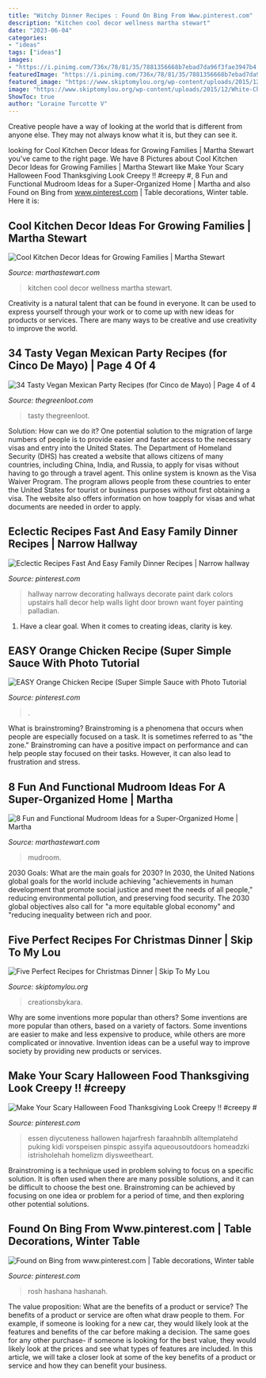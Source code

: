 ```yaml
---
title: "Witchy Dinner Recipes : Found On Bing From Www.pinterest.com"
description: "Kitchen cool decor wellness martha stewart"
date: "2023-06-04"
categories:
- "ideas"
tags: ["ideas"]
images:
- "https://i.pinimg.com/736x/78/81/35/7881356668b7ebad7da96f3fae3947b4.jpg"
featuredImage: "https://i.pinimg.com/736x/78/81/35/7881356668b7ebad7da96f3fae3947b4.jpg"
featured_image: "https://www.skiptomylou.org/wp-content/uploads/2015/12/White-Christmas-Punch-032-1-625x963.jpg"
image: "https://www.skiptomylou.org/wp-content/uploads/2015/12/White-Christmas-Punch-032-1-625x963.jpg"
ShowToc: true
author: "Loraine Turcotte V"
---
```



Creative people have a way of looking at the world that is different from anyone else. They may not always know what it is, but they can see it.

	

		
looking for Cool Kitchen Decor Ideas for Growing Families | Martha Stewart you've came to the right page. We have 8 Pictures about Cool Kitchen Decor Ideas for Growing Families | Martha Stewart like Make Your Scary Halloween Food Thanksgiving Look Creepy !! #creepy #, 8 Fun and Functional Mudroom Ideas for a Super-Organized Home | Martha and also Found on Bing from www.pinterest.com | Table decorations, Winter table. Here it is:
		
    
## Cool Kitchen Decor Ideas For Growing Families | Martha Stewart

<img loading=lazy src="https://assets.marthastewart.com/styles/wmax-1500/d3/04a/04a.jpg?itok=6aFt4FVM" onerror="this.onerror=null;this.src='https://tse4.mm.bing.net/th?id=OIP.C1v78M_hWymE7mCh3x4aNQHaKh&amp;pid=15.1';" alt="Cool Kitchen Decor Ideas for Growing Families | Martha Stewart">

_Source: marthastewart.com_

>kitchen cool decor wellness martha stewart. 

	

Creativity is a natural talent that can be found in everyone. It can be used to express yourself through your work or to come up with new ideas for products or services. There are many ways to be creative and use creativity to improve the world.

    
## 34 Tasty Vegan Mexican Party Recipes (for Cinco De Mayo) | Page 4 Of 4

<img loading=lazy src="https://thegreenloot.com/wp-content/uploads/2018/04/vegan-mexican-party-recipes-cinco-mayo-27.jpg" onerror="this.onerror=null;this.src='https://tse3.mm.bing.net/th?id=OIP.BYeSc8arRowwsS1EAQ5ytwHaJ4&amp;pid=15.1';" alt="34 Tasty Vegan Mexican Party Recipes (for Cinco de Mayo) | Page 4 of 4">

_Source: thegreenloot.com_

>tasty thegreenloot. 

	

Solution: How can we do it?
One potential solution to the migration of large numbers of people is to provide easier and faster access to the necessary visas and entry into the United States. The Department of Homeland Security (DHS) has created a website that allows citizens of many countries, including China, India, and Russia, to apply for visas without having to go through a travel agent. This online system is known as the Visa Waiver Program. The program allows people from these countries to enter the United States for tourist or business purposes without first obtaining a visa. The website also offers information on how toapply for visas and what documents are needed in order to apply.

    
## Eclectic Recipes Fast And Easy Family Dinner Recipes | Narrow Hallway

<img loading=lazy src="https://i.pinimg.com/736x/56/3b/eb/563bebe32625618061acc793bdf61dc1--hallway-colors-hallway-ideas.jpg" onerror="this.onerror=null;this.src='https://tse4.mm.bing.net/th?id=OIP.XzuQhnRzgmevhIaQMctdlAHaJ4&amp;pid=15.1';" alt="Eclectic Recipes Fast And Easy Family Dinner Recipes | Narrow hallway">

_Source: pinterest.com_

>hallway narrow decorating hallways decorate paint dark colors upstairs hall decor help walls light door brown want foyer painting palladian. 

	

1. Have a clear goal. When it comes to creating ideas, clarity is key.

    
## EASY Orange Chicken Recipe (Super Simple Sauce With Photo Tutorial

<img loading=lazy src="https://i.pinimg.com/736x/78/81/35/7881356668b7ebad7da96f3fae3947b4.jpg" onerror="this.onerror=null;this.src='https://tse1.mm.bing.net/th?id=OIP.sipYnvvSJixHvOVGuz85RQHaLH&amp;pid=15.1';" alt="EASY Orange Chicken Recipe (Super Simple Sauce with Photo Tutorial">

_Source: pinterest.com_

>. 

	

What is brainstroming?
Brainstroming is a phenomena that occurs when people are especially focused on a task. It is sometimes referred to as "the zone." Brainstroming can have a positive impact on performance and can help people stay focused on their tasks. However, it can also lead to frustration and stress.

    
## 8 Fun And Functional Mudroom Ideas For A Super-Organized Home | Martha

<img loading=lazy src="https://assets.marthastewart.com/styles/wmax-1500/d36/chalkboard-design-mudroom-ideas-0816/chalkboard-design-mudroom-ideas-0816_0.jpg?itok=KvMRCQI2" onerror="this.onerror=null;this.src='https://tse4.mm.bing.net/th?id=OIP.I1w3dNJU_OZCoZeqGoAe2wHaKh&amp;pid=15.1';" alt="8 Fun and Functional Mudroom Ideas for a Super-Organized Home | Martha">

_Source: marthastewart.com_

>mudroom. 

	

2030 Goals: What are the main goals for 2030?
In 2030, the United Nations global goals for the world include achieving "achievements in human development that promote social justice and meet the needs of all people," reducing environmental pollution, and preserving food security. The 2030 global objectives also call for "a more equitable global economy" and "reducing inequality between rich and poor.

    
## Five Perfect Recipes For Christmas Dinner | Skip To My Lou

<img loading=lazy src="https://www.skiptomylou.org/wp-content/uploads/2015/12/White-Christmas-Punch-032-1-625x963.jpg" onerror="this.onerror=null;this.src='https://tse4.mm.bing.net/th?id=OIP.0u2XW5BE1fjfwvwncXrFUAHaLa&amp;pid=15.1';" alt="Five Perfect Recipes for Christmas Dinner | Skip To My Lou">

_Source: skiptomylou.org_

>creationsbykara. 

	

Why are some inventions more popular than others?
Some inventions are more popular than others, based on a variety of factors. Some inventions are easier to make and less expensive to produce, while others are more complicated or innovative. Invention ideas can be a useful way to improve society by providing new products or services.

    
## Make Your Scary Halloween Food Thanksgiving Look Creepy !! #creepy #

<img loading=lazy src="https://i.pinimg.com/736x/22/c3/6a/22c36aaa7834e57cfa9497c592abc336.jpg" onerror="this.onerror=null;this.src='https://tse1.mm.bing.net/th?id=OIP.WdC2TXly3VOZU-Ey-vxU1AHaJ3&amp;pid=15.1';" alt="Make Your Scary Halloween Food Thanksgiving Look Creepy !! #creepy #">

_Source: pinterest.com_

>essen diycuteness hallowen hajarfresh faraahnblh alltemplatehd puking kidi vorspeisen pinspic assyifa aqueousoutdoors homeadzki istrisholehah homelizm diysweetheart. 

	

Brainstroming is a technique used in problem solving to focus on a specific solution. It is often used when there are many possible solutions, and it can be difficult to choose the best one. Brainstroming can be achieved by focusing on one idea or problem for a period of time, and then exploring other potential solutions.

    
## Found On Bing From Www.pinterest.com | Table Decorations, Winter Table

<img loading=lazy src="https://i.pinimg.com/736x/1c/d8/13/1cd8133f0f1aecbe7475d55f3e30c224.jpg" onerror="this.onerror=null;this.src='https://tse2.mm.bing.net/th?id=OIP.k0FwdjEFJz-zfQhOu41GcwHaJ3&amp;pid=15.1';" alt="Found on Bing from www.pinterest.com | Table decorations, Winter table">

_Source: pinterest.com_

>rosh hashana hashanah. 

	

The value proposition: What are the benefits of a product or service?
The benefits of a product or service are often what draw people to them. For example, if someone is looking for a new car, they would likely look at the features and benefits of the car before making a decision. The same goes for any other purchase- if someone is looking for the best value, they would likely look at the prices and see what types of features are included. In this article, we will take a closer look at some of the key benefits of a product or service and how they can benefit your business.

